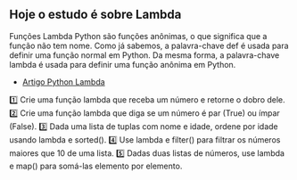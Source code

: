 ## Hoje o estudo é sobre Lambda
Funções Lambda Python são funções anônimas, o que significa que a função não tem nome. Como já sabemos, a palavra-chave def 
é usada para definir uma função normal em Python. Da mesma forma, a palavra-chave lambda é usada para definir uma função anônima em Python.
- <a href="https://www.w3schools.com/python/python_lambda.asp"> Artigo Python Lambda<a>

1️⃣ Crie uma função lambda que receba um número e retorne o dobro dele.
2️⃣ Crie uma função lambda que diga se um número é par (True) ou ímpar (False).
3️⃣ Dada uma lista de tuplas com nome e idade, ordene por idade usando lambda e sorted().
4️⃣ Use lambda e filter() para filtrar os números maiores que 10 de uma lista.
5️⃣ Dadas duas listas de números, use lambda e map() para somá-las elemento por elemento.
